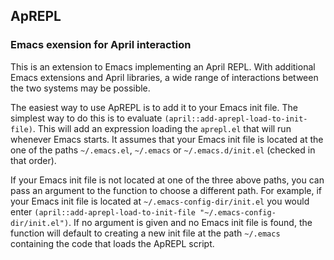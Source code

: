 <!-- TITLE/ -->

## ApREPL

<!-- /TITLE -->

### Emacs exension for April interaction

This is an extension to Emacs implementing an April REPL. With additional Emacs extensions and April libraries, a wide range of interactions between the two systems may be possible.

The easiest way to use ApREPL is to add it to your Emacs init file. The simplest way to do this is to evaluate `(april::add-aprepl-load-to-init-file)`. This will add an expression loading the `aprepl.el` that will run whenever Emacs starts. It assumes that your Emacs init file is located at the one of the paths `~/.emacs.el`, `~/.emacs` or `~/.emacs.d/init.el` (checked in that order).

If your Emacs init file is not located at one of the three above paths, you can pass an argument to the function to choose a different path. For example, if your Emacs init file is located at `~/.emacs-config-dir/init.el` you would enter `(april::add-aprepl-load-to-init-file "~/.emacs-config-dir/init.el")`. If no argument is given and no Emacs init file is found, the function will default to creating a new init file at the path `~/.emacs` containing the code that loads the ApREPL script.